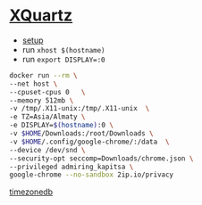 # [XQuartz](https://gist.github.com/paul-krohn/e45f96181b1cf5e536325d1bdee6c949)
- [setup](https://gist.github.com/paul-krohn/e45f96181b1cf5e536325d1bdee6c949#set-up-xquartz)
- run ```xhost $(hostname)```
- run ```export DISPLAY=:0```
```sh
docker run --rm \
--net host \
--cpuset-cpus 0   \
--memory 512mb \
-v /tmp/.X11-unix:/tmp/.X11-unix  \
-e TZ=Asia/Almaty \
-e DISPLAY=$(hostname):0 \
-v $HOME/Downloads:/root/Downloads \
-v $HOME/.config/google-chrome/:/data  \
--device /dev/snd \
--security-opt seccomp=Downloads/chrome.json \
--privileged admiring_kapitsa \
google-chrome --no-sandbox 2ip.io/privacy
```
[timezonedb](https://timezonedb.com/time-zones)
